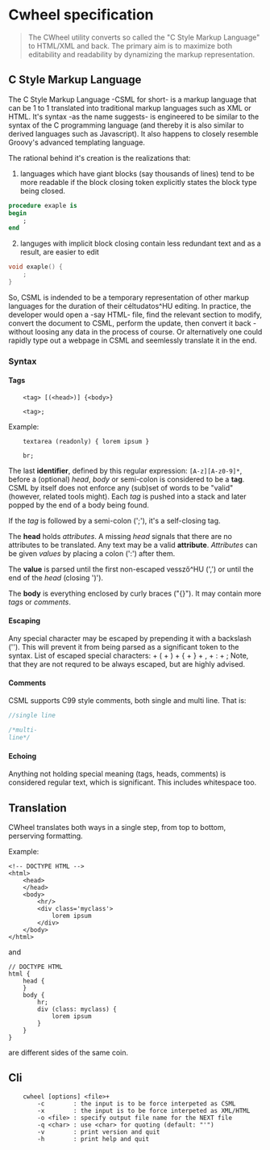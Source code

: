 # Cwheel specification
> The CWheel utility converts so called the "C Style Markup Language" to HTML/XML and back.
> The primary aim is to maximize both editability and readability by dynamizing the markup representation.

## C Style Markup Language
The C Style Markup Language -CSML for short- is a markup language
that can be 1 to 1 translated into traditional markup languages such as XML or HTML.
It's syntax -as the name suggests- is engineered to be similar to
the syntax of the C programming language
(and thereby it is also similar to derived languages such as Javascript).
It also happens to closely resemble Groovy's advanced templating language.

The rational behind it's creation is the realizations that:
 1. languages which have giant blocks (say thousands of lines) tend to be more readable if the block closing token explicitly states the block type being closed.
```ADA
procedure exaple is
begin
    ;
end
```
 2. languges with implicit block closing contain less redundant text and as a result, are easier to edit
```C
void exaple() {
    ;
}
```

So,
CSML is indended to be a temporary representation of other markup languages
for the duration of their céltudatos^HU editing.
In practice,
the developer would open a -say HTML- file,
find the relevant section to modify,
convert the document to CSML,
perform the update,
then convert it back
-without loosing any data in the process of course.
Or alternatively one could rapidly type out a webpage in CSML
and seemlessly translate it in the end.

### Syntax

#### Tags
```
    <tag> [(<head>)] {<body>}
```
```
    <tag>;
```
Example:
```
    textarea (readonly) { lorem ipsum }
```
```
    br;
```

The last __identifier__,
defined by this regular expression: `[A-z][A-z0-9]*`,
before a (optional) _head_, _body_ or semi-colon
is considered to be a __tag__.
CSML by itself does not enforce any (sub)set of words to be "valid"
(however, related tools might).
Each _tag_ is pushed into a stack and later popped by the end of a body being found.

If the _tag_ is followed by a semi-colon (';'),
it's a self-closing tag.

The __head__ holds _attributes_.
A missing _head_ signals that there are no attributes to be translated.
Any text may be a valid __attribute__.
_Attributes_ can be given _values_ by placing a colon (':') after them.

The __value__ is parsed until the first non-escaped vessző^HU (',')
or until the end of the _head_ (closing ')').

The __body__ is everything enclosed by curly braces ("{}").
It may contain more _tags_ or _comments_.

#### Escaping
Any special character may be escaped by prepending it with a backslash ('\').
This will prevent it from being parsed as a significant token to the syntax.
List of escaped special characters:
    + \(
    + \)
    + \{
    + \}
    + \,
    + \:
    + \;
Note, that they are not requred to be always escaped,
but are highly advised.

#### Comments
CSML supports C99 style comments,
both single and multi line.
That is:
```C
//single line

/*multi-
line*/
```

#### Echoing
Anything not holding special meaning (tags, heads, comments) is considered regular text,
which is significant.
This includes whitespace too.


## Translation
CWheel translates both ways in a single step,
from top to bottom,
perserving formatting.

Example:
```
<!-- DOCTYPE HTML -->
<html>
	<head>
	</head>
	<body>
		<hr/>
		<div class='myclass'>
			lorem ipsum
		</div>
	</body>
</html>
```
and
```
// DOCTYPE HTML 
html {
	head {
	}
	body {
		hr;
		div (class: myclass) {
			lorem ipsum
		}
	}
}
```
are different sides of the same coin.


## Cli
```
    cwheel [options] <file>+
        -c        : the input is to be force interpeted as CSML
        -x        : the input is to be force interpeted as XML/HTML
        -o <file> : specify output file name for the NEXT file
        -q <char> : use <char> for quoting (default: "'")
        -v        : print version and quit
        -h        : print help and quit
```
